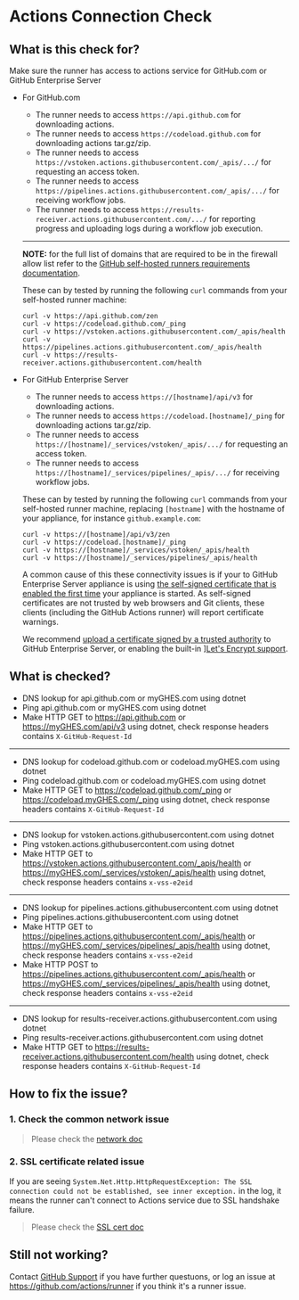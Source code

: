 
# Actions Connection Check

## What is this check for?

Make sure the runner has access to actions service for GitHub.com or GitHub Enterprise Server

- For GitHub.com
  - The runner needs to access `https://api.github.com` for downloading actions.
  - The runner needs to access `https://codeload.github.com` for downloading actions tar.gz/zip.
  - The runner needs to access `https://vstoken.actions.githubusercontent.com/_apis/.../` for requesting an access token.
  - The runner needs to access `https://pipelines.actions.githubusercontent.com/_apis/.../` for receiving workflow jobs.
  - The runner needs to access `https://results-receiver.actions.githubusercontent.com/.../` for reporting progress and uploading logs during a workflow job execution.
  ---
  **NOTE:** for the full list of domains that are required to be in the firewall allow list refer to the [GitHub self-hosted runners requirements documentation](https://docs.github.com/en/actions/hosting-your-own-runners/managing-self-hosted-runners/about-self-hosted-runners#communication-between-self-hosted-runners-and-github).

  These can by tested by running the following `curl` commands from your self-hosted runner machine:

    ```
    curl -v https://api.github.com/zen
    curl -v https://codeload.github.com/_ping
    curl -v https://vstoken.actions.githubusercontent.com/_apis/health
    curl -v https://pipelines.actions.githubusercontent.com/_apis/health
    curl -v https://results-receiver.actions.githubusercontent.com/health
    ```

- For GitHub Enterprise Server
  - The runner needs to access `https://[hostname]/api/v3` for downloading actions.
  - The runner needs to access `https://codeload.[hostname]/_ping` for downloading actions tar.gz/zip.
  - The runner needs to access `https://[hostname]/_services/vstoken/_apis/.../` for requesting an access token.
  - The runner needs to access `https://[hostname]/_services/pipelines/_apis/.../` for receiving workflow jobs.
  
  These can by tested by running the following `curl` commands from your self-hosted runner machine, replacing `[hostname]` with the hostname of your appliance, for instance `github.example.com`:

    ```
    curl -v https://[hostname]/api/v3/zen
    curl -v https://codeload.[hostname]/_ping
    curl -v https://[hostname]/_services/vstoken/_apis/health
    curl -v https://[hostname]/_services/pipelines/_apis/health
    ```

    A common cause of this these connectivity issues is if your to GitHub Enterprise Server appliance is using [the self-signed certificate that is enabled the first time](https://docs.github.com/en/enterprise-server/admin/configuration/configuring-network-settings/configuring-tls) your appliance is started. As self-signed certificates are not trusted by web browsers and Git clients, these clients (including the GitHub Actions runner) will report certificate warnings.
    
    We recommend [upload a certificate signed by a trusted authority](https://docs.github.com/en/enterprise-server/admin/configuration/configuring-network-settings/configuring-tls) to GitHub Enterprise Server, or enabling the built-in ][Let's Encrypt support](https://docs.github.com/en/enterprise-server/admin/configuration/configuring-network-settings/configuring-tls).


## What is checked?

- DNS lookup for api.github.com or myGHES.com using dotnet
- Ping api.github.com or myGHES.com using dotnet
- Make HTTP GET to https://api.github.com or https://myGHES.com/api/v3 using dotnet, check response headers contains `X-GitHub-Request-Id`
---
- DNS lookup for codeload.github.com or codeload.myGHES.com using dotnet
- Ping codeload.github.com or codeload.myGHES.com using dotnet
- Make HTTP GET to https://codeload.github.com/_ping or https://codeload.myGHES.com/_ping using dotnet, check response headers contains `X-GitHub-Request-Id`
---
- DNS lookup for vstoken.actions.githubusercontent.com using dotnet
- Ping vstoken.actions.githubusercontent.com using dotnet
- Make HTTP GET to https://vstoken.actions.githubusercontent.com/_apis/health or https://myGHES.com/_services/vstoken/_apis/health using dotnet, check response headers contains `x-vss-e2eid`
---
- DNS lookup for pipelines.actions.githubusercontent.com using dotnet
- Ping pipelines.actions.githubusercontent.com using dotnet
- Make HTTP GET to https://pipelines.actions.githubusercontent.com/_apis/health or https://myGHES.com/_services/pipelines/_apis/health using dotnet, check response headers contains `x-vss-e2eid`
- Make HTTP POST to https://pipelines.actions.githubusercontent.com/_apis/health or https://myGHES.com/_services/pipelines/_apis/health using dotnet, check response headers contains `x-vss-e2eid`
---
- DNS lookup for results-receiver.actions.githubusercontent.com using dotnet
- Ping results-receiver.actions.githubusercontent.com using dotnet
- Make HTTP GET to https://results-receiver.actions.githubusercontent.com/health using dotnet, check response headers contains `X-GitHub-Request-Id`

## How to fix the issue?

### 1. Check the common network issue
  
  > Please check the [network doc](./network.md)

### 2. SSL certificate related issue

  If you are seeing `System.Net.Http.HttpRequestException: The SSL connection could not be established, see inner exception.` in the log, it means the runner can't connect to Actions service due to SSL handshake failure.
  > Please check the [SSL cert doc](./sslcert.md)
  
## Still not working?

Contact [GitHub Support](https://support.github.com) if you have further questuons, or log an issue at https://github.com/actions/runner if you think it's a runner issue.
